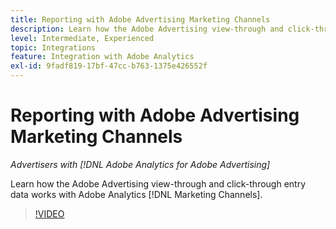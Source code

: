 ```yaml
---
title: Reporting with Adobe Advertising Marketing Channels
description: Learn how the Adobe Advertising view-through and click-through entry data works with Adobe Analytics [!DNL Marketing Channels].
level: Intermediate, Experienced
topic: Integrations
feature: Integration with Adobe Analytics
exl-id: 9fadf819-17bf-47cc-b763-1375e426552f
---
```

# Reporting with Adobe Advertising Marketing Channels

*Advertisers with [!DNL Adobe Analytics for Adobe Advertising]*

Learn how the Adobe Advertising view-through and click-through entry data works with Adobe Analytics [!DNL Marketing Channels].

>[!VIDEO](https://video.tv.adobe.com/v/33502)
